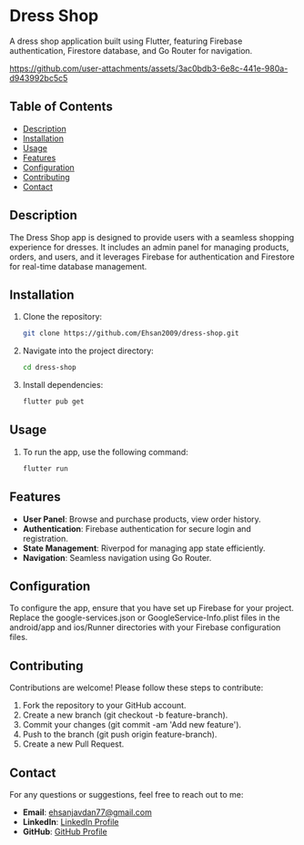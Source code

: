 # Dress Shop

A dress shop application built using Flutter, featuring Firebase authentication, Firestore database, and Go Router for navigation.

https://github.com/user-attachments/assets/3ac0bdb3-6e8c-441e-980a-d943992bc5c5

## Table of Contents

- [Description](#description)
- [Installation](#installation)
- [Usage](#usage)
- [Features](#features)
- [Configuration](#configuration)
- [Contributing](#contributing)
- [Contact](#contact)

## Description

The Dress Shop app is designed to provide users with a seamless shopping experience for dresses. It includes an admin panel for managing products, orders, and users, and it leverages Firebase for authentication and Firestore for real-time database management.

## Installation

1. Clone the repository:
   ```bash
   git clone https://github.com/Ehsan2009/dress-shop.git

2. Navigate into the project directory:
   ```bash
   cd dress-shop

3. Install dependencies:
   ```bash
   flutter pub get
   
## Usage 

1. To run the app, use the following command:
   ```bash
   flutter run

## Features

- **User Panel**: Browse and purchase products, view order history.
- **Authentication**: Firebase authentication for secure login and registration.
- **State Management**: Riverpod for managing app state efficiently.
- **Navigation**: Seamless navigation using Go Router.
  
## Configuration

To configure the app, ensure that you have set up Firebase for your project. Replace the google-services.json or GoogleService-Info.plist files in the android/app and ios/Runner directories with your Firebase configuration files.

## Contributing
Contributions are welcome! Please follow these steps to contribute:

1. Fork the repository to your GitHub account.
2. Create a new branch (git checkout -b feature-branch).
3. Commit your changes (git commit -am 'Add new feature').
4. Push to the branch (git push origin feature-branch).
5. Create a new Pull Request.

## Contact
For any questions or suggestions, feel free to reach out to me:

- **Email**: ehsanjavdan77@gmail.com
- **LinkedIn**: [LinkedIn Profile](https://www.linkedin.com/in/ehsan-javdan-274237325/)
- **GitHub**: [GitHub Profile](https://github.com/Ehsan2009)


